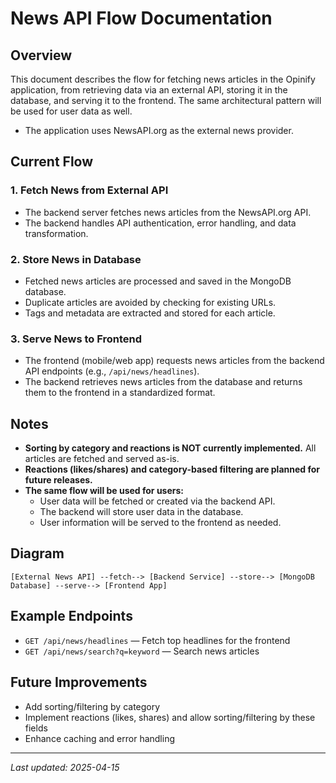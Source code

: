 # News API Flow Documentation

## Overview
This document describes the flow for fetching news articles in the Opinify application, from retrieving data via an external API, storing it in the database, and serving it to the frontend. The same architectural pattern will be used for user data as well.
- The application uses NewsAPI.org as the external news provider.

## Current Flow

### 1. Fetch News from External API
- The backend server fetches news articles from the NewsAPI.org API.
- The backend handles API authentication, error handling, and data transformation.

### 2. Store News in Database
- Fetched news articles are processed and saved in the MongoDB database.
- Duplicate articles are avoided by checking for existing URLs.
- Tags and metadata are extracted and stored for each article.

### 3. Serve News to Frontend
- The frontend (mobile/web app) requests news articles from the backend API endpoints (e.g., `/api/news/headlines`).
- The backend retrieves news articles from the database and returns them to the frontend in a standardized format.

## Notes
- **Sorting by category and reactions is NOT currently implemented.** All articles are fetched and served as-is.
- **Reactions (likes/shares) and category-based filtering are planned for future releases.**
- **The same flow will be used for users:**
  - User data will be fetched or created via the backend API.
  - The backend will store user data in the database.
  - User information will be served to the frontend as needed.

## Diagram

```
[External News API] --fetch--> [Backend Service] --store--> [MongoDB Database] --serve--> [Frontend App]
```

## Example Endpoints
- `GET /api/news/headlines` — Fetch top headlines for the frontend
- `GET /api/news/search?q=keyword` — Search news articles

## Future Improvements
- Add sorting/filtering by category
- Implement reactions (likes, shares) and allow sorting/filtering by these fields
- Enhance caching and error handling

---
_Last updated: 2025-04-15_
